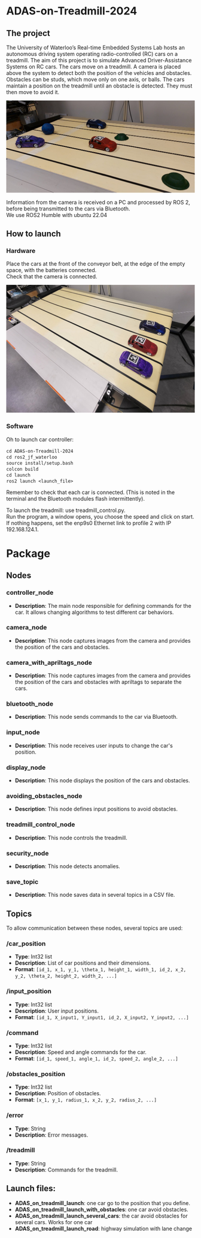 # ADAS-on-Treadmill-2024

## The project
The University of Waterloo’s Real-time Embedded Systems Lab hosts an autonomous driving system operating radio-controlled (RC) cars on a treadmill. The aim of this project is to simulate Advanced Driver-Assistance Systems on RC cars. The cars move on a treadmill. A camera is placed above the system to detect both the position of the vehicles and obstacles. Obstacles can be studs, which move only on one axis, or balls. The cars maintain a position on the treadmill until an obstacle is detected. They must then move to avoid it. 

![image](Picture/ADAS3.png)

Information from the camera is received on a PC and processed by ROS 2, before being transmitted to the cars via Bluetooth.  
We use ROS2 Humble with ubuntu 22.04

## How to launch
### Hardware

Place the cars at the front of the conveyor belt, at the edge of the empty space, with the batteries connected.  
Check that the camera is connected.

![image](Picture/LaunchConfig.jpg)

### Software

Oh to launch car controller:
```
cd ADAS-on-Treadmill-2024
cd ros2_jf_waterloo
source install/setup.bash
colcon build
cd launch
ros2 launch <launch_file>
```
Remember to check that each car is connected. (This is noted in the terminal and the Bluetooth modules flash intermittently).  

To launch the treadmill: use treadmill_control.py.  
Run the program, a window opens, you choose the speed and click on start.  
If nothing happens, set the enp9s0 Ethernet link to profile 2 with IP 192.168.124.1. 

# Package

## Nodes

### controller_node
- **Description**: The main node responsible for defining commands for the car. It allows changing algorithms to test different car behaviors.

### camera_node
- **Description**: This node captures images from the camera and provides the position of the cars and obstacles.

### camera_with_apriltags_node
- **Description**: This node captures images from the camera and provides the position of the cars and obstacles with apriltags to separate the cars.

### bluetooth_node
- **Description**: This node sends commands to the car via Bluetooth.

### input_node
- **Description**: This node receives user inputs to change the car's position.

### display_node
- **Description**: This node displays the position of the cars and obstacles.

### avoiding_obstacles_node
- **Description**: This node defines input positions to avoid obstacles.

### treadmill_control_node
- **Description**: This node controls the treadmill.

### security_node
- **Description**: This node detects anomalies.

### save_topic
- **Description**: This node saves data in several topics in a CSV file.

## Topics

To allow communication between these nodes, several topics are used:

### /car_position
- **Type**: Int32 list
- **Description**: List of car positions and their dimensions.
- **Format**: `[id_1, x_1, y_1, \theta_1, height_1, width_1, id_2, x_2, y_2, \theta_2, height_2, width_2, ...]`

### /input_position
- **Type**: Int32 list
- **Description**: User input positions.
- **Format**: `[id_1, X_input1, Y_input1, id_2, X_input2, Y_input2, ...]`

### /command
- **Type**: Int32 list
- **Description**: Speed and angle commands for the car.
- **Format**: `[id_1, speed_1, angle_1, id_2, speed_2, angle_2, ...]`

### /obstacles_position
- **Type**: Int32 list
- **Description**: Position of obstacles.
- **Format**: `[x_1, y_1, radius_1, x_2, y_2, radius_2, ...]`

### /error
- **Type**: String
- **Description**: Error messages.

### /treadmill
- **Type**: String
- **Description**: Commands for the treadmill.


## Launch files:
- **ADAS_on_treadmill_launch**: one car go to the position that you define.
- **ADAS_on_treadmill_launch_with_obstacles**: one car avoid obstacles.
- **ADAS_on_treadmill_launch_several_cars**: the car avoid obstacles for several cars. Works for one car
- **ADAS_on_treadmill_launch_road**: highway simulation with lane change

